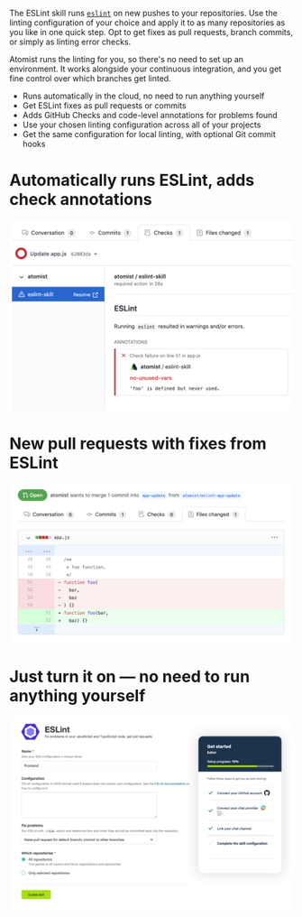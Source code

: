 The ESLint skill runs [`eslint`](https://eslint.org/) on new pushes to your
repositories. Use the linting configuration of your choice and apply it to as
many repositories as you like in one quick step. Opt to get fixes as pull
requests, branch commits, or simply as linting error checks.

Atomist runs the linting for you, so there's no need to set up an environment.
It works alongside your continuous integration, and you get fine control over
which branches get linted.

-   Runs automatically in the cloud, no need to run anything yourself
-   Get ESLint fixes as pull requests or commits
-   Adds GitHub Checks and code-level annotations for problems found
-   Use your chosen linting configuration across all of your projects
-   Get the same configuration for local linting, with optional Git commit hooks

# Automatically runs ESLint, adds check annotations

![Check annotations](docs/images/eslint-info-check-annotations.png)

# New pull requests with fixes from ESLint

![Fixes pull request](docs/images/eslint-info-fixes.png)

# Just turn it on — no need to run anything yourself

![Enable ESLint](docs/images/eslint-info-config.png)
